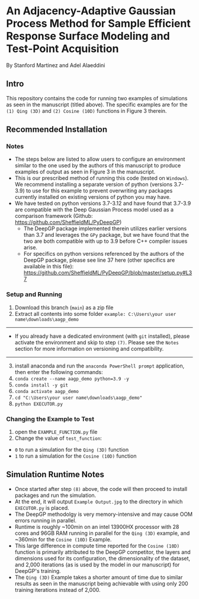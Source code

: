 # An Adjacency-Adaptive Gaussian Process Method for Sample Efficient Response Surface Modeling and Test-Point Acquisition
By Stanford Martinez and Adel Alaeddini


## Intro
This repository contains the code for running two examples of simulations as seen in the manuscript (titled above). The specific examples are for the `(1) Qing (3D)` and `(2) Cosine (10D)` functions in Figure 3 therein.

## Recommended Installation
### Notes
- The steps below are listed to allow users to configure an environment similar to the one used by the authors of this manuscript to produce examples of output as seen in Figure 3 in the manuscript.
- This is our prescribed method of running this code (tested on `Windows`). We recommend installing a separate version of python (versions 3.7-3.9) to use for this example to prevent overwriting any packages currently installed on existing versions of python you may have.
- We have tested on python versions 3.7-3.12 and have found that 3.7-3.9 are compatible with the Deep Gaussian Process model used as a comparison framework (Github: https://github.com/SheffieldML/PyDeepGP)
  - The DeepGP package implemented therein utilizes earlier versions than 3.7 and leverages the `GPy` package, but we have found that the two are both compatible with up to 3.9 before C++ compiler issues arise.
  - For specifics on python versions referenced by the authors of the DeepGP package, please see line 37 here (other specifics are available in this file): https://github.com/SheffieldML/PyDeepGP/blob/master/setup.py#L37

### Setup and Running
1) Download this branch (`main`) as a zip file
2) Extract all contents into some folder `example: C:\Users\your user name\downloads\aagp_demo`
----
- If you already have a dedicated environment (with `git` installed), please activate the environment and skip to step `(7)`. Please see the `Notes` section for more information on versioning and compatibility.
----
3) install anaconda and run the `anaconda PowerShell prompt` application, then enter the following commands:
4) `conda create --name aagp_demo python=3.9 -y`
5) `conda install -y git`
6) `conda activate aagp_demo`
7) `cd "C:\Users\your user name\downloads\aagp_demo"`
8) `python EXECUTOR.py`

### Changing the Example to Test
1) open the `EXAMPLE_FUNCTION.py` file
2) Change the value of `test_function`:
  - `0` to run a simulation for the `Qing (3D)` function
  - `1` to run a simulation for the `Cosine (10D)` function

## Simulation Runtime Notes
- Once started after step `(8)` above, the code will then proceed to install packages and run the simulation.
- At the end, it will output `Example Output.jpg` to the directory in which `EXECUTOR.py` is placed.
- The DeepGP methodolgy is very memory-intensive and may cause OOM errors running in parallel.
- Runtime is roughly ~100min on an intel 13900HX processor with 28 cores and 96GB RAM running in parallel for the `Qing (3D)` example, and ~360min for the `Cosine (10D)` Example.
- This large difference in compute time reported for the `Cosine (10D)` function is primarily attributed to the DeepGP competitor, the layers and dimensions used for its configuration, the dimensionality of the dataset, and 2,000 iterations (as is used by the model in our manuscript) for DeepGP's training.
- The `Qing (3D)` Example takes a shorter amount of time due to similar results as seen in the manuscript being achievable with using only 200 training iterations instead of 2,000.


